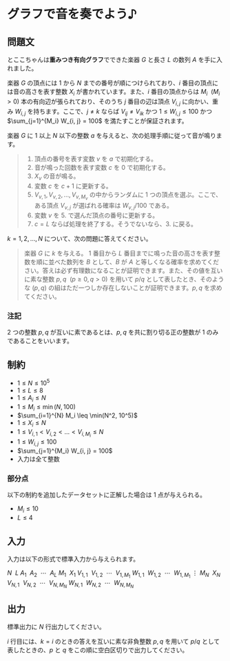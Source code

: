 # グラフで音を奏でよう♪

## 問題文

とここちゃんは**重みつき有向グラフ**でできた楽器 $G$ と長さ $L$ の数列 $A$ を手に入れました。

楽器 $G$ の頂点には $1$ から $N$ までの番号が順につけられており、$i$ 番目の頂点には音の高さを表す整数 $X_i$ が書かれています。また、$i$ 番目の頂点からは $M_i\ \ (M_i > 0)$ 本の有向辺が張られており、そのうち $j$ 番目の辺は頂点 $V_{i, j}$ に向かい、重み $W_{i, j}$ を持ちます。ここで、$j \neq k$ ならば $V_{ij} \neq V_{ik}$ かつ $1 \leq W_{i, j} \leq 100$ かつ $\sum_{j=1}^{M_i} W_{i, j} = 100$ を満たすことが保証されます。 

楽器 $G$ に $1$ 以上 $N$ 以下の整数 $a$ を与えると、次の処理手順に従って音が鳴ります。
> 1. 頂点の番号を表す変数 $v$ を $a$ で初期化する。
> 2. 音が鳴った回数を表す変数 $c$ を $0$ で初期化する。
> 3. $X_v$ の音が鳴る。
> 4. 変数 $c$ を $c + 1$ に更新する。
> 5. $V_{v, 1}, V_{v, 2}, \dots, V_{v, M_v}$ の中からランダムに $1$ つの頂点を選ぶ。ここで、ある頂点 $V_{v, j}$ が選ばれる確率は $W_{v, j} / 100$ である。
> 6. 変数 $v$ を 5. で選んだ頂点の番号に更新する。
> 7. $c = L$ ならば処理を終了する。そうでないなら、3. に戻る。

$k = 1, 2, \dots, N$ について、次の問題に答えてください。
> 楽器 $G$ に $k$ を与える。 $1$ 番目から $L$ 番目までに鳴った音の高さを表す整数を順に並べた数列を $B$ として、$B$ が $A$ と等しくなる確率を求めてください。答えは必ず有理数になることが証明できます。また、その値を互いに素な整数 $p, q\ \ (p \geq 0, q > 0)$ を用いて $p / q$ として表したとき、そのような $(p, q)$ の組はただ一つしか存在しないことが証明できます。$p, q$ を求めてください。


### 注記

$2$ つの整数 $p, q$ が互いに素であるとは、$p, q$ を共に割り切る正の整数が $1$ のみであることをいいます。


## 制約

- $1 \leq N \leq 10^5$
- $1 \leq L \leq 8$
- $1 \leq A_i \leq N$
- $1 \leq M_i \leq \min(N, 100)$
- $\sum_{i=1}^{N} M_i \leq \min(N^2, 10^5)$
- $1 \leq X_i \leq N$
- $1 \leq V_{i, 1} < V_{i, 2} < \dots < V_{i, M_i} \leq N$
- $1 \leq W_{i,j} \leq 100$
- $\sum_{j=1}^{M_i} W_{i, j} = 100$
- 入力は全て整数

### 部分点

以下の制約を追加したデータセットに正解した場合は $1$ 点が与えられる。
- $M_i \leq 10$
- $L \leq 4$


## 入力

入力は以下の形式で標準入力から与えられます。

<div class="code-math">
    
$N\ \ L$
$A_1\ \ A_2\ \ \cdots\ \ A_L$
$M_1\ \ X_1$
$V_{1,1}\ \ V_{1,2}\ \ \cdots\ \ V_{1, M_1}$
$W_{1,1}\ \ W_{1,2}\ \ \cdots\ \ W_{1,M_1}$
$\vdots$
$M_N\ \ X_N$
$V_{N, 1}\ \ V_{N, 2}\ \ \cdots\ \ V_{N,M_N}$
$W_{N, 1}\ \ W_{N, 2}\ \ \cdots\ \ W_{N,M_N}$
    
</div>

## 出力

標準出力に $N$ 行出力してください。

$i$ 行目には、$k=i$ のときの答えを互いに素な非負整数 $p, q$ を用いて $p / q$ として表したときの、$p$ と $q$ をこの順に空白区切りで出力してください。
